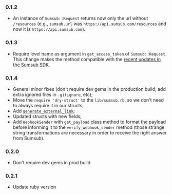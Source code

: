 ### 0.1.2
  - An instance of `Sumsub::Request` returns now only the url without `/resources` (e.g., `sumsub.url` was `https://api.sumsub.com/resources` and now it is `https://api.sumsub.com`).

### 0.1.3
  - Require level name as argument in `get_access_token` of `Sumsub::Request`. This change makes the method compatible with the [recent updates in the Sumsub SDK](https://developers.sumsub.com/migrations/sdk.html#sdk-migration-guide).

### 0.1.4
  - General minor fixes (don't require dev gems in the production build, add extra ignored files in `.gitignore`, etc);
  - Move the `require 'dry-struct'` to the `lib/sumsub.rb`, so we don't need to always require it in our structs;
  - Add [`generate_external_link`](https://developers.sumsub.com/api-reference/additional-methods.html#generating-websdk-external-link-for-particular-user);
  - Updated structs with new fields;
  - Add `WebhookSender` with `get_payload` class method to format the payload before informing it to the `verify_webhook_sender` method (those strange string transformations are necessary in order to receive the right answer from Sumsub).

### 0.2.0
 - Don't require dev gems in prod build

 ### 0.2.1
  - Update ruby version
